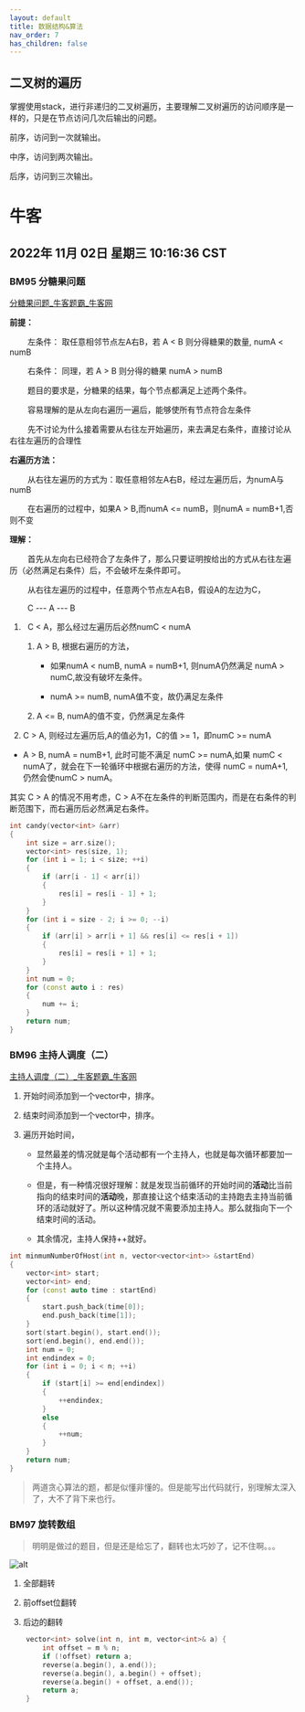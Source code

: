 ```yaml
---
layout: default
title: 数据结构&算法
nav_order: 7
has_children: false
---
```


## 二叉树的遍历

掌握使用stack，进行非递归的二叉树遍历，主要理解二叉树遍历的访问顺序是一样的，只是在节点访问几次后输出的问题。

前序，访问到一次就输出。

中序，访问到两次输出。

后序，访问到三次输出。



# 牛客

## 2022年 11月 02日 星期三 10:16:36 CST

### BM95 分糖果问题

 [分糖果问题_牛客题霸_牛客网](https://www.nowcoder.com/practice/76039109dd0b47e994c08d8319faa352?tpId=295&tqId=1008104&ru=/exam/oj&qru=/ta/format-top101/question-ranking&sourceUrl=%2Fexam%2Foj)

**前提：**

        左条件： 取任意相邻节点左A右B，若 A < B 则分得糖果的数量, numA < numB

        右条件： 同理，若 A > B 则分得的糖果 numA > numB

        题目的要求是，分糖果的结果，每个节点都满足上述两个条件。

        容易理解的是从左向右遍历一遍后，能够使所有节点符合左条件

        先不讨论为什么接着需要从右往左开始遍历，来去满足右条件，直接讨论从右往左遍历的合理性

**右遍历方法：**

        从右往左遍历的方式为：取任意相邻左A右B，经过左遍历后，为numA与numB

        在右遍历的过程中，如果A > B,而numA <= numB，则numA = numB+1,否则不变

**理解：**

        首先从左向右已经符合了左条件了，那么只要证明按给出的方式从右往左遍历（必然满足右条件）后，不会破坏左条件即可。

        从右往左遍历的过程中，任意两个节点左A右B，假设A的左边为C，

        C --- A --- B

1.   C < A，那么经过左遍历后必然numC < numA
   
   1. A > B, 根据右遍历的方法，
      
      - 如果numA < numB, numA = numB+1, 则numA仍然满足 numA > numC,故没有破坏左条件。
      
      - numA >= numB, numA值不变，故仍满足左条件
   
   2. A <= B, numA的值不变，仍然满足左条件

2.  C > A, 则经过左遍历后,A的值必为1，C的值 >= 1，即numC >= numA
   
   - A > B, numA = numB+1, 此时可能不满足 numC >= numA,如果 numC < numA了，就会在下一轮循环中根据右遍历的方法，使得 numC = numA+1, 仍然会使numC > numA。

其实 C > A 的情况不用考虑，C > A不在左条件的判断范围内，而是在右条件的判断范围下，而右遍历后必然满足右条件。

```cpp
int candy(vector<int> &arr)
{
    int size = arr.size();
    vector<int> res(size, 1);
    for (int i = 1; i < size; ++i)
    {
        if (arr[i - 1] < arr[i])
        {
            res[i] = res[i - 1] + 1;
        }
    }
    for (int i = size - 2; i >= 0; --i)
    {
        if (arr[i] > arr[i + 1] && res[i] <= res[i + 1])
        {
            res[i] = res[i + 1] + 1;
        }
    }
    int num = 0;
    for (const auto i : res)
    {
        num += i;
    }
    return num;
}
```

### BM96 主持人调度（二）

[主持人调度（二）_牛客题霸_牛客网](https://www.nowcoder.com/practice/4edf6e6d01554870a12f218c94e8a299?tpId=295&tqId=1008104&ru=%2Fexam%2Foj&qru=%2Fta%2Fformat-top101%2Fquestion-ranking&sourceUrl=%252Fexam%252Foj)

1. 开始时间添加到一个vector中，排序。

2. 结束时间添加到一个vector中，排序。

3. 遍历开始时间，
   
   - 显然最差的情况就是每个活动都有一个主持人，也就是每次循环都要加一个主持人。
   
   - 但是，有一种情况很好理解：就是发现当前循环的开始时间的**活动**比当前指向的结束时间的**活动**晚，那直接让这个结束活动的主持跑去主持当前循环的活动就好了。所以这种情况就不需要添加主持人。那么就指向下一个结束时间的活动。
   
   - 其余情况，主持人保持++就好。

```cpp
int minmumNumberOfHost(int n, vector<vector<int>> &startEnd)
{
    vector<int> start;
    vector<int> end;
    for (const auto time : startEnd)
    {
        start.push_back(time[0]);
        end.push_back(time[1]);
    }
    sort(start.begin(), start.end());
    sort(end.begin(), end.end());
    int num = 0;
    int endindex = 0;
    for (int i = 0; i < n; ++i)
    {
        if (start[i] >= end[endindex])
        {
            ++endindex;
        }
        else
        {
            ++num;
        }
    }
    return num;
}
```

> 两道贪心算法的题，都是似懂非懂的。但是能写出代码就行，别理解太深入了，大不了背下来也行。

### BM97 旋转数组

> 明明是做过的题目，但是还是给忘了，翻转也太巧妙了，记不住啊。。。

![alt](https://uploadfiles.nowcoder.com/images/20220205/397721558_1644051736400/3E6A48137367D997F49AB13EF302653A)

1. 全部翻转

2. 前offset位翻转

3. 后边的翻转

```cpp
    vector<int> solve(int n, int m, vector<int>& a) {
        int offset = m % n;
        if (!offset) return a;
        reverse(a.begin(), a.end());
        reverse(a.begin(), a.begin() + offset);
        reverse(a.begin() + offset, a.end());
        return a;
    }
```
